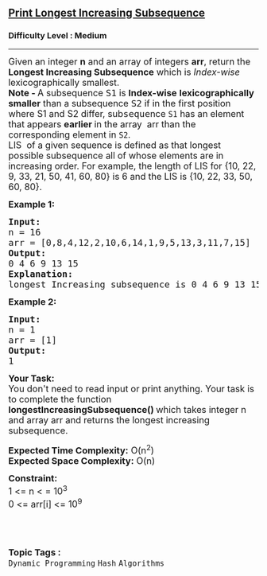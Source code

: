 <h2><a href="https://www.geeksforgeeks.org/problems/printing-longest-increasing-subsequence/1">Print Longest Increasing Subsequence</a></h2><h3>Difficulty Level : Medium</h3><hr><div class="problems_problem_content__Xm_eO"><p><span style="font-size: 18px;">Given an integer <strong>n</strong> and an array of integers <strong>arr</strong>, return the <strong>Longest Increasing Subsequence</strong> which is <em>Index-wise</em> lexicographically smallest.<br><strong>Note -&nbsp;</strong>A subsequence&nbsp;<span style="font-family: monospace;">S1</span>&nbsp;is&nbsp;<strong>Index-wise</strong>&nbsp;<strong>lexicographically smaller</strong>&nbsp;than a subsequence&nbsp;<span style="font-family: monospace;">S2</span>&nbsp;if in the first position where S1 and S2 differ, sub<span style="font-family: 'andale mono', monospace;">seque</span>nce&nbsp;<code>S1</code>&nbsp;has an element that appears&nbsp;<strong>earlier </strong>in the array&nbsp; arr than the corresponding element in&nbsp;<code>S2</code>.<br>LIS&nbsp; of a given sequence is defined as that longest possible subsequence all of whose elements are in increasing order. For example, the length of LIS for {10, 22, 9, 33, 21, 50, 41, 60, 80} is 6 and the LIS is {10, 22, 33, 50, 60, 80}.&nbsp;</span></p>
<p><strong><span style="font-size: 18px;">Example 1:</span></strong></p>
<pre><span style="font-size: 18px;"><strong>Input:</strong>
n = 16
arr = [0,8,4,12,2,10,6,14,1,9,5,13,3,11,7,15]
<strong>Output:</strong>
0 4 6 9 13 15 
<strong>Explanation:</strong>
longest Increasing subsequence is 0 4 6 9 13 15  and the length of the longest increasing subsequence is 6.</span></pre>
<p><strong><span style="font-size: 18px;">Example 2:</span></strong></p>
<pre><strong><span style="font-size: 18px;">Input:</span></strong>
<span style="font-size: 18px;">n = 1
arr = [1]
<strong>Output:</strong>
1</span></pre>
<p><span style="font-size: 18px;"><strong>Your Task:</strong><br>You don't need to read input or print anything. Your task is to complete the function <strong>longestIncreasingSubsequence()&nbsp;</strong>which takes integer n and array arr&nbsp;and returns the longest increasing subsequence.</span></p>
<p><span style="font-size: 18px;"><strong>Expected Time Complexity:</strong> O(n<sup>2</sup>)<br><strong>Expected Space Complexity:</strong> O(n)</span></p>
<p><strong><span style="font-size: 18px;">Constraint:</span></strong><br><span style="font-size: 18px;">1 &lt;= n &lt; = 10<sup>3</sup><br>0 &lt;= arr[i] &lt;= 10<sup>9</sup></span></p>
<p>&nbsp;</p></div><br><p><span style=font-size:18px><strong>Topic Tags : </strong><br><code>Dynamic Programming</code>&nbsp;<code>Hash</code>&nbsp;<code>Algorithms</code>&nbsp;
